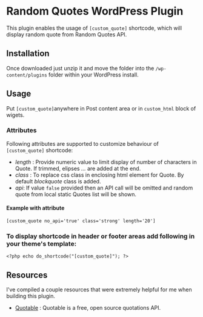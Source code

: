 # Random Quotes WordPress Plugin

This plugin enables the usage of `[custom_quote]` shortcode, which will display random quote from Random Quotes API.

## Installation

Once downloaded just unzip it and move the folder into the `/wp-content/plugins` folder within your WordPress install.

## Usage

Put `[custom_quote]`anywhere in Post content area or in `custom_html` block of wigets.

### Attributes

Following attributes are supported to customize behaviour of `[custom_quote]` shortcode:

-   _length_ : Provide numeric value to limit display of number of characters in Quote. If trimmed, elipses _..._ are added at the end.
-   _class_ : To replace css class in enclosing html element for Quote. By default _blockquote_ class is added.
-   _api_: If value `false` provided then an API call will be omitted and random quote from local static Quotes list will be shown.

#### Example with attribute

`[custom_quote no_api='true' class='strong' length='20']`

### To display shortcode in header or footer areas add following in your theme's template:

`<?php echo do_shortcode("[custom_quote]"); ?>`

## Resources

I've compiled a couple resources that were extremely helpful for me when building this plugin.

-   [Quotable](https://github.com/lukePeavey/quotable#live-examples) : Quotable is a free, open source quotations API.
